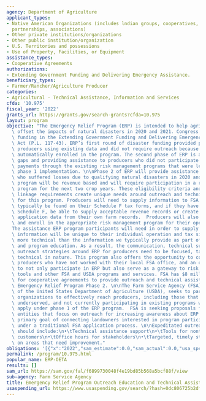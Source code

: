 ```yaml
---
agency: Department of Agriculture
applicant_types:
- Native American Organizations (includes lndian groups, cooperatives, corporations,
  partnerships, associations)
- Other private institutions/organizations
- Other public institution/organization
- U.S. Territories and possessions
- Use of Property, Facilities, or Equipment
assistance_types:
- Cooperative Agreements
authorizations:
- Extending Government Funding and Delivering Emergency Assistance.
beneficiary_types:
- Farmer/Rancher/Agriculture Producer
categories:
- Agricultural - Technical Assistance, Information and Services
cfda: '10.975'
fiscal_year: '2022'
grants_url: https://grants.gov/search-grants?cfda=10.975
layout: program
objective: "The Emergency Relief Program (ERP) is intended to help agricultural producers\
  \ offset the impacts of natural disasters in 2020 and 2021. Congress included emergency\
  \ funding in the Extending Government Funding and Delivering Emergency Assistance\
  \ Act (P.L. 117-43). ERP’s first round of disaster funding provided payments to\
  \ producers using existing data and did not require outreach because producers were\
  \ automatically enrolled in the program. The second phase of ERP is aimed at filling\
  \ gaps and providing assistance to producers who did not participate in or receive\
  \ payments through the existing risk management programs that were leveraged for\
  \ phase 1 implementation. \n\nPhase 2 of ERP will provide assistance to producers\
  \ who suffered losses due to qualifying natural disasters in 2020 and 2021. This\
  \ program will be revenue based and will require participation in a risk management\
  \ program for the next two crop years. These eligibility criteria and risk management\
  \ linkage requirements create unique needs around outreach and technical assistance\
  \ for this program. Producers will need to supply information to FSA that would\
  \ typically be found on their Schedule F tax forms, and if they have not filed a\
  \ Schedule F, be able to supply acceptable revenue records or create the required\
  \ application data from their own farm records.  Producers will also need to identify\
  \ and enroll in the appropriate risk management program for their operation.\n \n\
  The assistance ERP program participants will need in order to supply application\
  \ information will be unique to their individual operation and tax situation, and\
  \ more technical than the information we typically provide as part of general outreach\
  \ and program education. As a result, the communication, technical support, and\
  \ outreach strategies around ERP for producers need to be focused, targeted and\
  \ technical in nature. This program also offers the opportunity to connect with\
  \ producers who have not worked with their local FSA office, and an opportunity\
  \ to not only participate in ERP but also serve as a gateway to risk management\
  \ tools and other FSA and USDA programs and services. FSA has $8 million available\
  \ for cooperative agreements to provide outreach and technical assistance for the\
  \ Emergency Relief Program Phase 2. \n\nThe Farm Service Agency (FSA), an agency\
  \ of the United States Department of Agriculture (USDA), seeks to partner with stakeholder\
  \ organizations to effectively reach producers, including those that are small,\
  \ underserved, and not currently participating in existing programs who did not\
  \ apply under phase 1 of the ERP program.  FSA is seeking proposals from eligible\
  \ entities that focus on outreach for increasing awareness about ERP and have the\
  \ primary goal of connecting landowners interested in program participation to apply\
  \ under a traditional FSA application process. \n\nExpeditated outreach by stakeholders\
  \ should include:\n•\tTechnical assistance support\n•\tTools for nontraditional\
  \ customers\n•\tOffice hours for stakeholders\n•\tTargeted, timely stakeholder feedback\
  \ on areas that need improvement."
obligations: '[{"x":"2022","sam_estimate":0.0,"sam_actual":0.0,"usa_spending_actual":0.0},{"x":"2023","sam_estimate":4000000.0,"sam_actual":0.0,"usa_spending_actual":0.0},{"x":"2024","sam_estimate":0.0,"sam_actual":0.0,"usa_spending_actual":0.0}]'
permalink: /program/10.975.html
popular_name: ERP-OETA
results: []
sam_url: https://sam.gov/fal/f6899730048f4e19bd85b568a5bcf88f/view
sub-agency: Farm Service Agency
title: Emergency Relief Program Outreach Education and Technical Assistance
usaspending_url: https://www.usaspending.gov/search/?hash=0dc806725b2df6498bd802b10958102a
---
```

